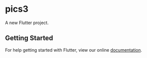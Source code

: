 # pics3

A new Flutter project.

## Getting Started

For help getting started with Flutter, view our online
[documentation](https://flutter.io/).

